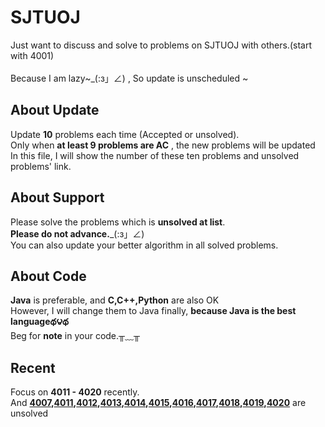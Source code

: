 SJTUOJ
=====
Just want to discuss and solve to problems on SJTUOJ with others.(start with 4001)<br>	
Because I am lazy~_(:з」∠) , So update is unscheduled ~<br>

About Update
-----
Update __10__ problems each time (Accepted or unsolved).<br>
Only when __at least 9 problems are AC__ , the new problems will be updated<br>
In this file, I will show the number of these ten problems and unsolved problems' link.<br>

About Support 
---
Please solve the problems which is __unsolved at list__.<br>
__Please do not advance.___(:з」∠) <br>
You can also update your better algorithm in all solved problems.<br>

About Code
------
__Java__ is preferable, and __C,C++,Python__ are also OK<br>
However, I will change them to Java finally, __because Java is the best languageథ౪థ__<br>
Beg for __note__ in your code.╥﹏╥


Recent
---
Focus on __4011 - 4020__ recently.<br>
And __[4007](https://acm.sjtu.edu.cn/OnlineJudge/problem/4007),[4011](https://acm.sjtu.edu.cn/OnlineJudge/problem/4011),[4012](https://acm.sjtu.edu.cn/OnlineJudge/problem/4012),[4013](https://acm.sjtu.edu.cn/OnlineJudge/problem/4013),[4014](https://acm.sjtu.edu.cn/OnlineJudge/problem/4014),[4015](https://acm.sjtu.edu.cn/OnlineJudge/problem/4015),[4016](https://acm.sjtu.edu.cn/OnlineJudge/problem/4016),[4017](https://acm.sjtu.edu.cn/OnlineJudge/problem/4017),[4018](https://acm.sjtu.edu.cn/OnlineJudge/problem/4018),[4019](https://acm.sjtu.edu.cn/OnlineJudge/problem/4019),[4020](https://acm.sjtu.edu.cn/OnlineJudge/problem/4020)__ are unsolved <br>

